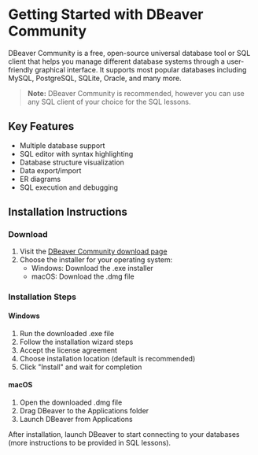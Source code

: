 # Getting Started with DBeaver Community

DBeaver Community is a free, open-source universal database tool or SQL client that helps you manage different database systems through a user-friendly graphical interface. It supports most popular databases including MySQL, PostgreSQL, SQLite, Oracle, and many more.

> **Note:** DBeaver Community is recommended, however you can use any SQL client of your choice for the SQL lessons.

## Key Features

- Multiple database support
- SQL editor with syntax highlighting
- Database structure visualization
- Data export/import
- ER diagrams
- SQL execution and debugging

## Installation Instructions

### Download

1. Visit the [DBeaver Community download page](https://dbeaver.io/download/)
2. Choose the installer for your operating system:
   - Windows: Download the .exe installer
   - macOS: Download the .dmg file

### Installation Steps

#### Windows

1. Run the downloaded .exe file
2. Follow the installation wizard steps
3. Accept the license agreement
4. Choose installation location (default is recommended)
5. Click "Install" and wait for completion

#### macOS

1. Open the downloaded .dmg file
2. Drag DBeaver to the Applications folder
3. Launch DBeaver from Applications

After installation, launch DBeaver to start connecting to your databases (more instructions to be provided in SQL lessons).
